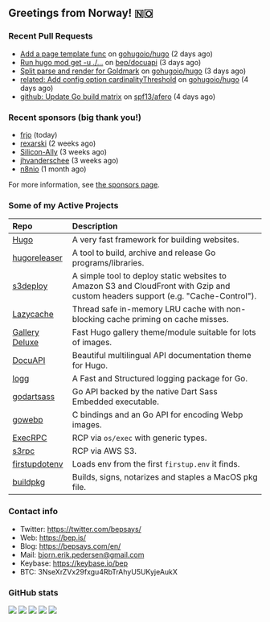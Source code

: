 ## Greetings from Norway! 🇳🇴

### Recent Pull Requests

- [Add a page template func](https://github.com/gohugoio/hugo/pull/10755) on [gohugoio/hugo](https://github.com/gohugoio/hugo) (2 days ago)
- [Run  hugo mod get -u ./...](https://github.com/bep/docuapi/pull/90) on [bep/docuapi](https://github.com/bep/docuapi) (3 days ago)
- [Split parse and render for Goldmark](https://github.com/gohugoio/hugo/pull/10752) on [gohugoio/hugo](https://github.com/gohugoio/hugo) (3 days ago)
- [related: Add config option cardinalityThreshold](https://github.com/gohugoio/hugo/pull/10745) on [gohugoio/hugo](https://github.com/gohugoio/hugo) (4 days ago)
- [github: Update Go build matrix](https://github.com/spf13/afero/pull/385) on [spf13/afero](https://github.com/spf13/afero) (4 days ago)

### Recent sponsors (big thank you!)

- [frjo](https://github.com/frjo) (today)
- [rexarski](https://github.com/rexarski) (2 weeks ago)
- [Silicon-Ally](https://github.com/Silicon-Ally) (3 weeks ago)
- [jhvanderschee](https://github.com/jhvanderschee) (3 weeks ago)
- [n8nio](https://github.com/n8nio) (1 month ago)

For more information, see [the sponsors page](https://github.com/sponsors/bep/).

### Some of my Active Projects

| Repo  | Description |
| :---------------------------------------- | :------------------------------------------- |
| [Hugo](https://github.com/gohugoio/hugo)|A very fast framework for building websites. |
| [hugoreleaser](https://github.com/gohugoio/hugoreleaser)| A tool to build, archive and release Go programs/libraries.  |
| [s3deploy](https://github.com/bep/s3deploy)| A simple tool to deploy static websites to Amazon S3 and CloudFront with Gzip and custom headers support (e.g. "Cache-Control").|
| [Lazycache](https://github.com/bep/lazycache)| Thread safe in-memory LRU cache with non-blocking cache priming on cache misses.  |
| [Gallery Deluxe](https://github.com/bep/gallerydeluxe)|Fast Hugo gallery theme/module suitable for lots of images.  |
| [DocuAPI](https://github.com/bep/docuapi)| Beautiful multilingual API documentation theme for Hugo.  |
| [logg](https://github.com/bep/logg)| A Fast and Structured logging package for Go.  |
| [godartsass](https://github.com/bep/godartsass)| Go API backed by the native Dart Sass Embedded executable. |
| [gowebp](https://github.com/bep/gowebp)|C bindings and an Go API for encoding Webp images. |
| [ExecRPC](https://github.com/bep/execrpc)|RCP via `os/exec` with generic types.  |
| [s3rpc](https://github.com/bep/s3rpc)|RCP via AWS S3.|
| [firstupdotenv](https://github.com/bep/firstupdotenv)|Loads env from the first `firstup.env` it finds. |
| [buildpkg](https://github.com/bep/buildpkg)| Builds, signs, notarizes and staples a MacOS pkg file. |

### Contact info
- Twitter: https://twitter.com/bepsays/
- Web: https://bep.is/
- Blog: https://bepsays.com/en/
- Mail: bjorn.erik.pedersen@gmail.com
- Keybase: https://keybase.io/bep
- BTC: 3NseXrZVx29fxgu4RbTrAhyU5UKyjeAukX


### GitHub stats

![](https://github-profile-summary-cards.vercel.app/api/cards/profile-details?username=bep&theme=github)
![](https://github-profile-summary-cards.vercel.app/api/cards/repos-per-language?username=bep&theme=github)
![](https://github-profile-summary-cards.vercel.app/api/cards/most-commit-language?username=bep&theme=github)
![](https://github-profile-summary-cards.vercel.app/api/cards/stats?username=bep&theme=github)
![](https://github-profile-summary-cards.vercel.app/api/cards/productive-time?username=bep&theme=github)

